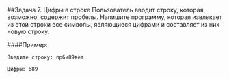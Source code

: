 ##Задача 7. Цифры в строке
Пользователь вводит строку, которая, возможно, содержит пробелы. Напишите программу, которая извлекает из этой строки все символы, являющиеся цифрами и составляет из них новую строку.

####Пример:
```
Введите строку: пр6и89вет

Цифры: 689
```